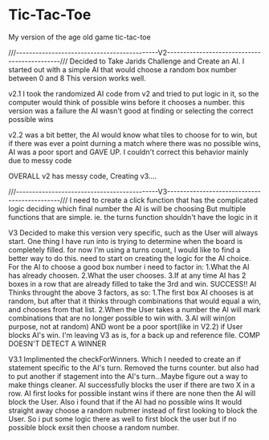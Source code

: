 # Tic-Tac-Toe #

My version of the age old game tic-tac-toe


///--------------------------------------------V2---------------------------------------------///
Decided to Take Jarids Challenge and Create an AI. I started out with a simple AI that would choose a random box number between 0 and 8
This version works well.

v2.1
	I took the randomized AI code from v2 and tried to put logic in it, so the computer would think of possible wins before it chooses a number.
	this version was a failure the AI wasn't good at finding or selecting the correct possible wins

v2.2
	was a bit better, the AI would know what tiles to choose for to win, but if there was ever a point durning a match where there was no possible wins, AI was a poor sport and GAVE UP. I couldn't correct this behavior mainly due to messy code

OVERALL v2 has messy code, Creating v3....

///--------------------------------------------V3---------------------------------------------///
I need to create a click function that has the complicated logic deciding which final number the AI is will be choosing But multiple functions that are simple. ie. the turns function shouldn't have the logic in it

V3
	Decided to make this version very specific, such as the User will always start. One thing I have run into is trying to determine when the board is completely filled. for now I'm using a turns count, I would like to find a better way to do this. need to start on creating the logic for the AI choice.
	For the AI to choose a good box number i need to factor in:
		1.What the AI has already choosen.
		2.What the user chooses.
		3.If at any time AI has 2 boxes in a row that are already filled to take the 3rd and win.
	SUCCESS!! AI Thinks throught the above 3 factors, as so:
		1.The first box AI chooses is at random, but after that it thinks through combinations that would equal a win, and chooses from that list.
		2.When the User takes a number the AI will mark combinations that are no longer possible to win with.
		3.AI will win(on purpose, not at random) AND wont be a poor sport(like in V2.2) if User blocks AI's win.
	I'm leaving V3 as is, for a back up and reference file.
	COMP DOESN'T DETECT A WINNER

V3.1
	Implimented the checkForWinners. Which I needed to create an if statement specific to the AI's turn.
	Removed the turns counter. but also had to put another if stagement into the AI's turn...Maybe figure out a way to make things cleaner.
	AI successfully blocks the user if there are two X in a row. AI first looks for possible instant wins if there are none then the AI will block the User. Also i found that if the AI had no possible wins It would straight away choose a random nubmer instead of first looking to block the User. So i put some logic there as well to first block the user but if no possible block exsit then choose a random number.
